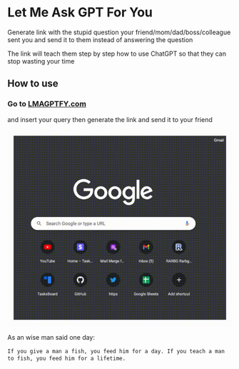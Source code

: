 # Let Me Ask GPT For You

Generate link with the stupid question your friend/mom/dad/boss/colleague sent you and send it to them instead of answering the question

The link will teach them step by step how to use ChatGPT so that they can stop wasting your time

## How to use

### Go to [LMAGPTFY.com](https://lmagptfy.com)

and insert your query then generate the link and send it to your friend

![Demo GIF](demo.gif)


As an wise man said one day: 

```
If you give a man a fish, you feed him for a day. If you teach a man to fish, you feed him for a lifetime.
```
